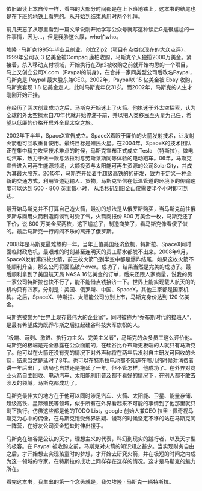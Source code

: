 依旧跟读上本自传一样，看书的大部分时间都是在上下班地铁上，这本书的结尾也是在下班的地铁上看完的。从开始到结束总用时两个礼拜。

前几天忘了从哪里看到一篇文章说刚开始学写公众号就写这种读后G是很尴尬的一件事情，因为...，但是我脸这么厚，who怕who。

埃隆 · 马斯克1995年毕业且创业，创立Zip2（项目有点类似现在的大众点评），1999年公司以 3 亿美金被Compaq 康柏收购，马斯克个人独揽2000万美金。紧接着，杀入移动支付领域，开始执行在Zip2被收购之前就开始构思的一个项目，马上又创立公司X.com（Paypal的前身），在合并一家同类型公司后改名Paypal，马斯克是 Paypal 最大股东兼CEO。2002年，Paypal以 15 亿美金被 Ebay 收购，马斯克套现 1.8 亿美金走人，此时马斯克年仅31岁。而2002年，马斯克的人生才刚刚开始开挂。

在经历了两次创业成功之后，马斯克开始迷上了火箭。他执迷于外太空探索，认为全球的外太空探索自70年代就开始停滞不前，并以把人类移民至火星为己任，希望以低廉的价格开启外全民太空之旅。

2002年下半年，SpaceX宣告成立。SpaceX着眼于廉价的火箭发射技术，让发射火箭也可回收重复使用。最终目标是殖民火星。在2004年，SpaceX的技术团队正在集中精力攻坚技术难点的时候，马斯克宣布正式成立 Tesla （特斯拉），做电动汽车，致力于做一款与法拉利与劳斯莱斯同等体验的电动跑车。06年，马斯克宣告进入可再生能源领域，大额投资与太阳能可再生资源的公司SolarCity，并成为其最大股东。2015年，马斯克开始着手超级高铁的的研发，致力于定义一种全新的交通方式，利用管道运输人、货物，马斯克坚信在低温管道的环境下的传输速度可以达到 500 - 800 英里每小时， 从洛杉矶到旧金山仅需要半个小时即可到达。

最开始马斯克并不打算自己造火箭，最初的想法是从俄罗斯购买，当马斯克前往俄罗斯与商用火箭制造商谈判时受了气，火箭商报价 800 万美金一枚，马斯克还了下价，说 800 万美金买两枚，这下尴尬了，制造商笑了，看马斯克像看傻子似的。最后马斯克一行闷闷不乐的离开了俄罗斯。

2008年是马斯克最难熬的一年。当年正值美国经济危机，特斯拉、SpaceX同时面临财政危机，最艰难的时刻甚至连明天的员工薪水都发不出来。2008年9月，SpaceX发射第四枚火箭，前三枚火箭飞到半空中都是爆炸结尾，如果这枚火箭不能顺利升空，那么公司将面临破产over。成功了，结果当然是完美的成功了。最后顺利拿到了美国航天局 NASA 16亿美金的订单，后来还跟人家商量，说我的另一家公司特斯拉也快不行了，能不能借点钱接济一下。世界上能实现载人航天的的机构只有四家，分别是：美国、俄罗斯、中国、SpaceX，其他三家都是国家机构。之后，SpaceX、特斯拉、太阳能公司分别上市，马斯克身价达到 120 亿美金。

马斯克被誉为“世界上现存最伟大的企业家”，同时被称为“乔布斯时代的接班人”，是最有希望成为既乔布斯之后扛起硅谷科技大军旗帜的人。

“极端、苛刻、激进、执行力主义、完美主义者”，马斯克的众多员工这么评价他。马斯克的极端是完全暴露在公众面前的，在硅谷比乔布斯更极端的人就只有马斯克了。他可以在火箭还没有壳的情况下对外声称将在两年后发射自主研发可回收的火箭，结果当然是延时了8年。也可以在特斯拉电池都不知道在哪儿的时候对消费者讲一年后出厂，结局也自然还是拖延了一年。但不管怎样，他成功了。在外界对商业火箭自主回收、电动汽车、太阳能利用普及都不看好的情况下，在别人都不敢去涉及的领域，马斯克都成功了。

马斯克最伟大的地方在于他可以同时涉足汽车、火箭、太阳能、卫星、能量存储、超级高铁、星际殖民等领域，似乎所有在外界看起来不可能的事情到了他那里就只剩下执行。仿佛这些都是他的TODO List，google 创始人兼CEO 拉里 · 佩奇视马斯克为心中的偶像，在马斯克饱受外界质疑、谩骂的时候坚定不移的站在马斯克同一阵营，在好友公司资金短缺时伸出援手。

马斯克在硅谷是公认的天才，理想主义的代表，科幻到现实的践行者，以及天才型的极客。在 Paypal 被收购之前，马斯克对火箭的知识知之甚少。当实现财务自由之后，才开始想去实现孩童时的梦想，才开始去研究火箭，并在极短的时间之内成为这一领域的专家。在特斯拉的成功上同样存在这样的情况。这才是马斯克的魅力所在。

看完这本书，我生出的第一个念头就是，我欠埃隆 · 马斯克一辆特斯拉。